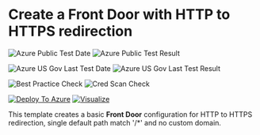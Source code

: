 # Create a Front Door with HTTP to HTTPS redirection

![Azure Public Test Date](https://azurequickstartsservice.blob.core.windows.net/badges/101-front-door-create-redirect/PublicLastTestDate.svg)
![Azure Public Test Result](https://azurequickstartsservice.blob.core.windows.net/badges/101-front-door-create-redirect/PublicDeployment.svg)

![Azure US Gov Last Test Date](https://azurequickstartsservice.blob.core.windows.net/badges/101-front-door-create-redirect/FairfaxLastTestDate.svg)
![Azure US Gov Last Test Result](https://azurequickstartsservice.blob.core.windows.net/badges/101-front-door-create-redirect/FairfaxDeployment.svg)

![Best Practice Check](https://azurequickstartsservice.blob.core.windows.net/badges/101-front-door-create-redirect/BestPracticeResult.svg)
![Cred Scan Check](https://azurequickstartsservice.blob.core.windows.net/badges/101-front-door-create-redirect/CredScanResult.svg)

[![Deploy To Azure](https://raw.githubusercontent.com/fathym-it/azure-quickstart-templates/master/1-CONTRIBUTION-GUIDE/images/deploytoazure.svg?sanitize=true)](https://portal.azure.com/#create/Microsoft.Template/uri/https%3A%2F%2Fraw.githubusercontent.com%2Ffathym-it%2Fazure-quickstart-templates%2Fmaster%2F101-front-door-create-redirect%2Fazuredeploy.json)  [![Visualize](https://raw.githubusercontent.com/fathym-it/azure-quickstart-templates/master/1-CONTRIBUTION-GUIDE/images/visualizebutton.svg?sanitize=true)](http://armviz.io/#/?load=https%3A%2F%2Fraw.githubusercontent.com%2Ffathym-it%2Fazure-quickstart-templates%2Fmaster%2F101-front-door-create-redirect%2Fazuredeploy.json)


This template creates a basic **Front Door** configuration for HTTP to HTTPS redirection, single default path match '/*' and no custom domain.


